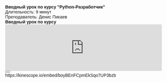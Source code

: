 <p><html><head><meta charset="utf-8"/><meta content="text/html; charset=utf-8" http-equiv="Content-Type"/><meta content="noindex" name="robots"/><meta content="width=device-width, initial-scale=1.0" name="viewport"/><title>Вводный урок по курсу "Python-Разработчик"</title><link href="https://static.tildacdn.com/tild3637-3034-4333-b833-353733356536/photo_2024-01-18_145.png" media="(prefers-color-scheme: light)" rel="icon" sizes="32x32" type="image/png"/><link href="https://static.tildacdn.com/tild6461-6432-4538-a664-653431333031/photo_2024-01-18_145.png" media="(prefers-color-scheme: dark)" rel="icon" sizes="32x32" type="image/png"/><link href="https://static.tildacdn.com/tild6438-6139-4538-a233-656464303162/photo.svg" rel="icon" sizes="any" type="image/svg+xml"/><link href="https://static.tildacdn.com/tild6262-6263-4330-b931-383737653439/photo_2024-01-18_145.png" rel="apple-touch-icon" type="image/png"/><link href="https://static.tildacdn.com/tild6262-6263-4330-b931-383737653439/photo_2024-01-18_145.png" rel="icon" sizes="192x192" type="image/png"/><link href="https://members2.tildacdn.com/frontend/css/tilda-members-base.min.css?t=1724752373" rel="stylesheet"/><script id="tilda-membersarea-js" src="https://members2.tildacdn.com/frontend/js/tilda-members-init.min.js?t=1724752373"></script><script src="https://members.tildaapi.one/frontend/js/tilda-members-userbar-dict.min.js"></script><script src="https://members.tildaapi.one/frontend/js/tilda-members-userbar.min.js"></script><script src="https://members.tildaapi.one/frontend/js/tilda-members-profile.min.js"></script><link href="https://members.tildaapi.one/frontend/css/tilda-members-userbar.min.css" rel="stylesheet" type="text/css"/><link href="https://members.tildaapi.one/frontend/css/tilda-members-popup.min.css" rel="stylesheet" type="text/css"/><script src="https://members.tildaapi.one/frontend/js/tilda-members-courses-dict.min.js"></script><script src="https://members.tildaapi.one/frontend/js/tilda-members-courses-init.min.js"></script><script src="https://members.tildaapi.one/frontend/js/tilda-members-courses-other.min.js"></script><script src="https://members.tildaapi.one/frontend/js/tilda-members-courses-lecture.min.js"></script><link href="https://members.tildaapi.one/frontend/css/tilda-members-courses-lecture.min.css" rel="stylesheet" type="text/css"/><link href="https://members.tildaapi.one/frontend/css/tilda-members-quill.min.css" rel="stylesheet" type="text/css"/><script src="https://members.tildaapi.one/frontend/js/tilda-members-courses-menu.min.js"></script><link href="https://members.tildaapi.one/frontend/css/tilda-members-courses-menu.min.css" rel="stylesheet" type="text/css"/><script src="https://members.tildaapi.one/frontend/js/tilda-members-courses-comments.min.js"></script><link href="https://members.tildaapi.one/frontend/css/tilda-members-courses-comments.min.css" rel="stylesheet" type="text/css"/><link href="https://static.tildacdn.com/css/fonts-tildasans.css" rel="stylesheet" type="text/css"/><link href="https://fonts.googleapis.com/css2?family=Manrope:wght@200;300;400;500;600;700;800" rel="stylesheet" type="text/css"/><style id="tlk-font-style" type="text/css">[data-field="tlk-title"] {font-family: "Manrope", "Arial", Roboto, "Open Sans", sans-serif, -apple-system, BlinkMacSystemFont, "Segoe UI", Oxygen, Cantarell, "Helvetica Neue";font-weight: 600;} body {font-family: "TildaSans", "Arial", Roboto, "Open Sans", sans-serif, -apple-system, BlinkMacSystemFont, "Segoe UI", Oxygen, Cantarell, "Helvetica Neue";} #allrecords [data-field="tlk-link"], [data-field="tlk-link"] {color: #4579f5;transition: .3s ease;} #allrecords [data-field="tlk-link"]:hover, [data-field="tlk-link"]:hover {color: #4579f5;opacity: .7;}</style><style id="tlk-userbar-style">.tlk-userbar {top: 20px; bottom: auto; right: 20px; left: auto; } .tlk-userbar<strong>user-image {border: 1 solid #cf3636; } @media screen and (max-width: 1023px) { .tlk-userbar {top: 35px; bottom: auto; right: 10px; left: auto; }}</style></head><body><div class="t-records" data-tilda-project-id="7672582" data-tilda-root-zone="one" id="allrecords"><div id="app"><div class="tlk-courses"><div class="tlk-lecture"><div class="tlk-lecture__container"><div class="tlk-lecture__title" data-field="tlk-title">Вводный урок по курсу "Python-Разработчик"</div><div class="tlk-lecture__description" data-field="tlk-text">Длительность: 9 минут<br/>Преподаватель: Денис Пикаев</div><div class="tlk-lecture__text-top" data-field="tlk-text"><strong style="background-color: transparent;">Вводный урок по курсу</strong></div><div class="tlk-lecture__video-wrap"><iframe allow="fullscreen; picture-in-picture; encrypted-media;" frameborder="0" scrolling="no" src="https://kinescope.io/embed/boyBEnFCpmEkSqo7UP3bzb?watermark=ivan.milman.arkhangelsk@ya.ru" width="100%"></iframe></div></div></div></div><div class="tlk-userbar"><div class="tlk-userbar__user tlk-userbar__user_scale"><button class="tlk-userbar__user-image tlk-btn_reset" type="button"><svg viewbox="0 0 60 60" xmlns="http://www.w3.org/2000/svg"><defs><mask height="60" width="60" x="0" y="0"><g><circle cx="30" cy="30" fill="#fff" r="30"></circle></g></mask></defs><g><g><circle cx="30" cy="30" fill-opacity="0" r="30"></circle><g><path class="cls-4" d="M0 0h60v60H0z" fill="#000" fill-opacity=".8"></path></g><g><path class="cls-5" d="M46.68 43.83c-2-5.8-6.9-9.69-16.63-9.69s-14.58 3.77-16.84 9.69"></path></g><g><circle class="cls-5" cx="30" cy="20.86" r="8.29"></circle></g></g></g></svg></button></div><div class="tlk-userbar__popup"><div class="tlk-userbar__popup-wrap"><div class="tlk-userbar__popup-content"><div class="tlk-userbar__popup-login"><div class="tlk-userbar__popup-wrap-name"><div class="tlk-userbar__popup-name">
https://kinescope.io/embed/boyBEnFCpmEkSqo7UP3bzb